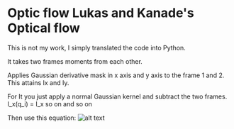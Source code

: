 # Optic flow Lukas and Kanade's Optical flow

This is not my work, I simply translated the code into Python.

It takes two frames moments from each other.

Applies Gaussian derivative mask in x axis and y axis to the frame 1 and 2. This attains Ix and Iy.  

For It you just apply a normal Gaussian kernel and subtract the two frames.
I_x(q_i) = I_x
so on and so on

Then use this equation:
![alt text](https://github.com/sanny1/Opticflow/blob/master/equation.gif) 
